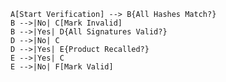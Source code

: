     A[Start Verification] --> B{All Hashes Match?}
    B -->|No| C[Mark Invalid]
    B -->|Yes| D{All Signatures Valid?}
    D -->|No| C
    D -->|Yes| E{Product Recalled?}
    E -->|Yes| C
    E -->|No| F[Mark Valid]

    
    